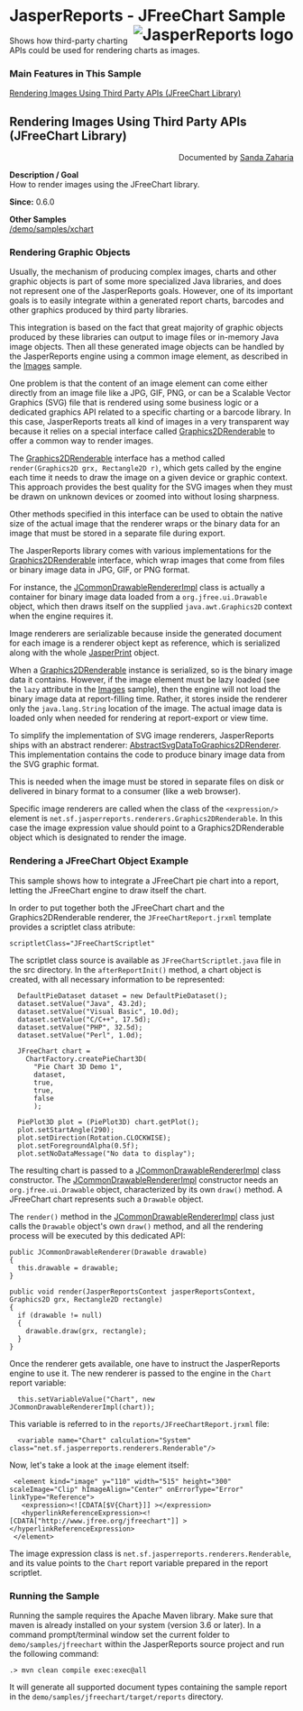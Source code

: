 
# JasperReports - JFreeChart Sample <img src="https://jasperreports.sourceforge.net/resources/jasperreports.svg" alt="JasperReports logo" align="right"/>

Shows how third-party charting APIs could be used for rendering charts as images.

### Main Features in This Sample

[Rendering Images Using Third Party APIs (JFreeChart Library)](#jfreechart)

## <a name='jfreechart'>Rendering</a> Images Using Third Party APIs (JFreeChart Library)
<div align="right">Documented by <a href='mailto:shertage@users.sourceforge.net'>Sanda Zaharia</a></div>

**Description / Goal**\
How to render images using the JFreeChart library.

**Since:** 0.6.0

**Other Samples**\
[/demo/samples/xchart](../xchart/README.md)

### Rendering Graphic Objects

Usually, the mechanism of producing complex images, charts and other graphic objects is part of some more specialized Java libraries, and does not represent one of the JasperReports goals. However, one of its important goals is to easily integrate within a generated report charts, barcodes and other graphics produced by third party libraries.

This integration is based on the fact that great majority of graphic objects produced by these libraries can output to image files or in-memory Java image objects. Then all these generated image objects can be handled by the JasperReports engine using a common image element, as described in the [Images](../images/README.md) sample.

One problem is that the content of an image element can come either directly from an image file like a JPG, GIF, PNG, or can be a Scalable Vector Graphics (SVG) file that is rendered using some business logic or a dedicated graphics API related to a specific charting or a barcode library. In this case, JasperReports treats all kind of images in a very transparent way because it relies on a special interface called [Graphics2DRenderable](https://jasperreports.sourceforge.net/api/net/sf/jasperreports/renderers/Graphics2DRenderable.html) to offer a common way to render images.

The [Graphics2DRenderable](https://jasperreports.sourceforge.net/api/net/sf/jasperreports/renderers/Graphics2DRenderable.html) interface has a method called `render(Graphics2D grx, Rectangle2D r)`, which gets called by the engine each time it needs to draw the image on a given device or graphic context. This approach provides the best quality for the SVG images when they must be drawn on unknown devices or zoomed into without losing sharpness.

Other methods specified in this interface can be used to obtain the native size of the actual image that the renderer wraps or the binary data for an image that must be stored in a separate file during export.

The JasperReports library comes with various implementations for the [Graphics2DRenderable](https://jasperreports.sourceforge.net/api/net/sf/jasperreports/renderers/Graphics2DRenderable.html) interface, which wrap images that come from files or binary image data in JPG, GIF, or PNG format. 

For instance, the [JCommonDrawableRendererImpl](https://jasperreports.sourceforge.net/api/net/sf/jasperreports/charts/renderers/JCommonDrawableRendererImpl.html) class is actually a container for binary image data loaded from a `org.jfree.ui.Drawable` object, which then draws itself on the supplied `java.awt.Graphics2D` context when the engine requires it.

Image renderers are serializable because inside the generated document for each image is a renderer object kept as reference, which is serialized along with the whole [JasperPrint](https://jasperreports.sourceforge.net/api/net/sf/jasperreports/engine/JasperPrint.html) object.

When a [Graphics2DRenderable](https://jasperreports.sourceforge.net/api/net/sf/jasperreports/renderers/Graphics2DRenderable.html) instance is serialized, so is the binary image data it contains. However, if the image element must be lazy loaded (see the `lazy` attribute in the [Images](../images/README.md) sample), then the engine will not load the binary image data at report-filling time. Rather, it stores inside the renderer only the `java.lang.String` location of the image. The actual image data is loaded only when needed for rendering at report-export or view time.

To simplify the implementation of SVG image renderers, JasperReports ships with an abstract renderer: [AbstractSvgDataToGraphics2DRenderer](https://jasperreports.sourceforge.net/api/net/sf/jasperreports/renderers/AbstractSvgDataToGraphics2DRenderer.html). This implementation contains the code to produce binary image data from the SVG graphic format. 

This is needed when the image must be stored in separate files on disk or delivered in binary format to a consumer (like a web browser).

Specific image renderers are called when the class of the `<expression/>` element is `net.sf.jasperreports.renderers.Graphics2DRenderable`. In this case the image expression value should point to a Graphics2DRenderable object which is designated to render the image.

### Rendering a JFreeChart Object Example

This sample shows how to integrate a JFreeChart pie chart into a report, letting the JFreeChart engine to draw itself the chart.

In order to put together both the JFreeChart chart and the Graphics2DRenderable renderer, the `JFreeChartReport.jrxml` template provides a scriptlet class atribute:

```
scriptletClass="JFreeChartScriptlet"
```

The scriptlet class source is available as `JFreeChartScriptlet.java` file in the src directory.
In the `afterReportInit()` method, a chart object is created, with all necessary information to be represented:

```
  DefaultPieDataset dataset = new DefaultPieDataset();
  dataset.setValue("Java", 43.2d);
  dataset.setValue("Visual Basic", 10.0d);
  dataset.setValue("C/C++", 17.5d);
  dataset.setValue("PHP", 32.5d);
  dataset.setValue("Perl", 1.0d);

  JFreeChart chart =
    ChartFactory.createPieChart3D(
      "Pie Chart 3D Demo 1",
      dataset,
      true,
      true,
      false
      );

  PiePlot3D plot = (PiePlot3D) chart.getPlot();
  plot.setStartAngle(290);
  plot.setDirection(Rotation.CLOCKWISE);
  plot.setForegroundAlpha(0.5f);
  plot.setNoDataMessage("No data to display");
```

The resulting chart is passed to a [JCommonDrawableRendererImpl](https://jasperreports.sourceforge.net/api/net/sf/jasperreports/charts/renderers/JCommonDrawableRendererImpl.html) class constructor. The [JCommonDrawableRendererImpl](https://jasperreports.sourceforge.net/api/net/sf/jasperreports/charts/renderers/JCommonDrawableRendererImpl.html) constructor needs an `org.jfree.ui.Drawable` object, characterized by its own `draw()` method. A JFreeChart chart represents such a `Drawable` object.

The `render()` method in the [JCommonDrawableRendererImpl](https://jasperreports.sourceforge.net/api/net/sf/jasperreports/charts/renderers/JCommonDrawableRendererImpl.html) class just calls the `Drawable` object's own `draw()` method, and all the rendering process will be executed by this dedicated API:

```
public JCommonDrawableRenderer(Drawable drawable)
{
  this.drawable = drawable;
}

public void render(JasperReportsContext jasperReportsContext, Graphics2D grx, Rectangle2D rectangle)
{
  if (drawable != null)
  {
    drawable.draw(grx, rectangle);
  }
}
```

Once the renderer gets available, one have to instruct the JasperReports engine to use it. The new renderer is passed to the engine in the `Chart` report variable:

```
  this.setVariableValue("Chart", new JCommonDrawableRendererImpl(chart));
```

This variable is referred to in the `reports/JFreeChartReport.jrxml` file:

```
  <variable name="Chart" calculation="System" class="net.sf.jasperreports.renderers.Renderable"/>
```

Now, let's take a look at the `image` element itself:

```
 <element kind="image" y="110" width="515" height="300" scaleImage="Clip" hImageAlign="Center" onErrorType="Error" linkType="Reference">
   <expression><![CDATA[$V{Chart}]] ></expression>
   <hyperlinkReferenceExpression><![CDATA["http://www.jfree.org/jfreechart"]] ></hyperlinkReferenceExpression>
 </element>
```

The image expression class is `net.sf.jasperreports.renderers.Renderable`, and its value points to the `Chart` report variable prepared in the report scriptlet.

### Running the Sample

Running the sample requires the Apache Maven library. Make sure that maven is already installed on your system (version 3.6 or later).
In a command prompt/terminal window set the current folder to `demo/samples/jfreechart` within the JasperReports source project and run the following command:

```
.> mvn clean compile exec:exec@all
```

It will generate all supported document types containing the sample report in the `demo/samples/jfreechart/target/reports` directory.
